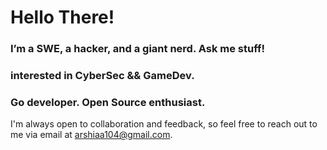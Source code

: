 
# Hello There!

### I’m a SWE, a hacker, and a giant nerd. Ask me stuff!  

### interested in CyberSec && GameDev.


### Go developer. Open Source enthusiast.

I'm always open to collaboration and feedback, so feel free to reach out to me via email at arshiaa104@gmail.com.

